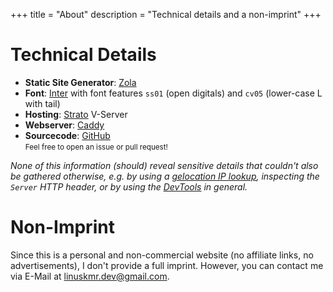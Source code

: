 +++
title = "About"
description = "Technical details and a non-imprint"
+++


# Technical Details

- **Static Site Generator**: [Zola](https://www.getzola.org)
- **Font**: [Inter](https://rsms.me/inter/) with font features `ss01` (open digitals) and `cv05` (lower-case L with tail)
- **Hosting**: [Strato](https://www.strato.de) V-Server
- **Webserver**: [Caddy](https://caddyserver.com)
- **Sourcecode**: [GitHub](https://github.com/linuskmr/linu.sk "Platform for hosting open source code")  
	<small>Feel free to open an issue or pull request!</small>

*None of this information (should) reveal sensitive details that couldn't also be gathered otherwise, e.g. by using a [gelocation IP lookup](https://www.iplocation.net/ip-lookup), inspecting the `Server` HTTP header, or by using the [DevTools](https://developer.mozilla.org/en-US/docs/Learn/Common_questions/Tools_and_setup/What_are_browser_developer_tools) in general.*


#  Non-Imprint

Since this is a personal and non-commercial website (no affiliate links, no advertisements), I don't provide a full imprint. However, you can contact me via E-Mail at [linuskmr.dev@gmail.com](mailto:linuskmr.dev@gmail.com).